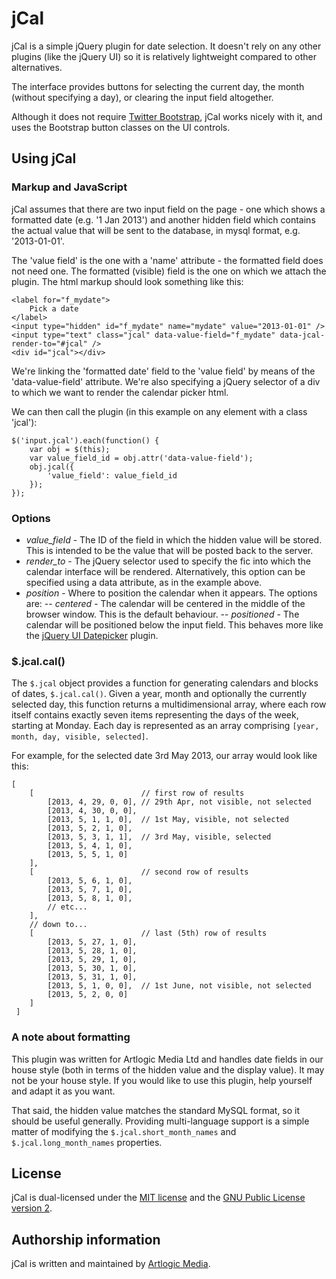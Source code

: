 
# jCal

jCal is a simple jQuery plugin for date selection. It doesn't rely on any other plugins (like the jQuery UI) so it is relatively lightweight compared to other alternatives.

The interface provides buttons for selecting the current day, the month (without specifying a day), or clearing the input field altogether.

Although it does not require [Twitter Bootstrap](http://twitter.github.io/bootstrap/), jCal works nicely with it, and uses the Bootstrap button classes on the UI controls.

## Using jCal

### Markup and JavaScript

jCal assumes that there are two input field on the page - one which shows a formatted date (e.g. '1 Jan 2013') and another hidden field which contains the actual value that will be sent to the database, in mysql format, e.g. '2013-01-01'.

The 'value field' is the one with a 'name' attribute - the formatted field does not need one. The formatted (visible) field is the one on which we attach the plugin. The html markup should look something like this:
```
<label for="f_mydate">
    Pick a date
</label>
<input type="hidden" id="f_mydate" name="mydate" value="2013-01-01" />
<input type="text" class="jcal" data-value-field="f_mydate" data-jcal-render-to="#jcal" />
<div id="jcal"></div>
```

We're linking the 'formatted date' field to the 'value field' by means of the 'data-value-field' attribute. We're also specifying a jQuery selector of a div to which we want to render the calendar picker html.

We can then call the plugin (in this example on any element with a class 'jcal'):
```
$('input.jcal').each(function() {
    var obj = $(this);
    var value_field_id = obj.attr('data-value-field');
    obj.jcal({
        'value_field': value_field_id
    });
});
```

### Options

- *value_field* - The ID of the field in which the hidden value will be stored. This is intended to be the value that will be posted back to the server.
- *render_to* - The jQuery selector used to specify the fic into which the calendar interface will be rendered. Alternatively, this option can be specified using a data attribute, as in the example above.
- *position* - Where to position the calendar when it appears. The options are:
-- *centered* - The calendar will be centered in the middle of the browser window. This is the default behaviour.
-- *positioned* - The calendar will be positioned below the input field. This behaves more like the [jQuery UI Datepicker](http://jqueryui.com/datepicker/) plugin.

### $.jcal.cal()

The `$.jcal` object provides a function for generating calendars and blocks of dates, `$.jcal.cal()`. Given a year, month and optionally the currently selected day, this function returns a multidimensional array, where each row itself contains exactly seven items representing the days of the week, starting at Monday. Each day is represented as an array comprising `[year, month, day, visible, selected]`.

For example, for the selected date 3rd May 2013, our array would look like this:
```
[
    [                        // first row of results
        [2013, 4, 29, 0, 0], // 29th Apr, not visible, not selected
        [2013, 4, 30, 0, 0],
        [2013, 5, 1, 1, 0],  // 1st May, visible, not selected
        [2013, 5, 2, 1, 0],
        [2013, 5, 3, 1, 1],  // 3rd May, visible, selected
        [2013, 5, 4, 1, 0],
        [2013, 5, 5, 1, 0]
    ],
    [                        // second row of results
        [2013, 5, 6, 1, 0],
        [2013, 5, 7, 1, 0],
        [2013, 5, 8, 1, 0],
        // etc...
    ],
    // down to...
    [                        // last (5th) row of results
        [2013, 5, 27, 1, 0],
        [2013, 5, 28, 1, 0],
        [2013, 5, 29, 1, 0],
        [2013, 5, 30, 1, 0],
        [2013, 5, 31, 1, 0],
        [2013, 5, 1, 0, 0],  // 1st June, not visible, not selected
        [2013, 5, 2, 0, 0]
    ]
 ]
```

### A note about formatting

This plugin was written for Artlogic Media Ltd and handles date fields in our house style (both in terms of the hidden value and the display value). It may not be your house style. If you would like to use this plugin, help yourself and adapt it as you want.

That said, the hidden value matches the standard MySQL format, so it should be useful generally. Providing multi-language support is a simple matter of modifying the `$.jcal.short_month_names` and `$.jcal.long_month_names` properties.

## License

jCal is dual-licensed under the [MIT license](https://github.com/artlogicmedia/jcal/blob/master/MIT-LICENSE.md) and the [GNU Public License version 2](https://github.com/artlogicmedia/jcal/blob/master/GPLv2-LICENSE.md).

## Authorship information

jCal is written and maintained by [Artlogic Media](http://artlogic.net/).
